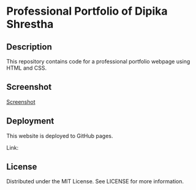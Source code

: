 # Professional Portfolio of Dipika Shrestha

## Description
This repository contains code for a professional portfolio webpage using HTML and CSS. 

## Screenshot
[Screenshot](<TBD>)

## Deployment
This website is deployed to GitHub pages. 

Link: <TBD>

## License
Distributed under the MIT License. See LICENSE for more information.